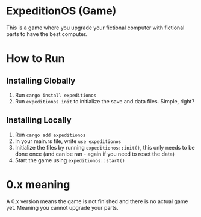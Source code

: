 # ExpeditionOS (Game)

This is a game where you upgrade your fictional computer with fictional parts to have the best computer.

# How to Run

## Installing Globally

1. Run `cargo install expeditionos`
2. Run `expeditionos init` to initialize the save and data files. Simple, right?

## Installing Locally

1. Run `cargo add expeditionos`
2. In your main.rs file, write `use expeditionos`
3. Initialize the files by running `expeditionos::init()`, this only needs to be done once (and can be ran - again if you need to reset the data)
4. Start the game using `expeditionos::start()`

# 0.x meaning

A 0.x version means the game is not finished and there is no actual game yet. Meaning you cannot upgrade your parts.